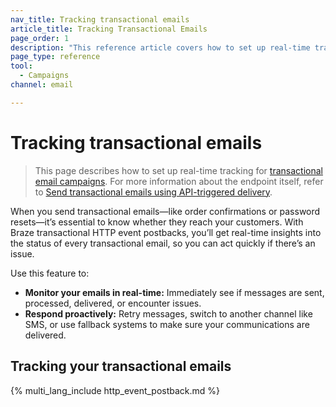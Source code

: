 ```yaml
---
nav_title: Tracking transactional emails
article_title: Tracking Transactional Emails
page_order: 1
description: "This reference article covers how to set up real-time tracking for transactional email campaigns."
page_type: reference
tool:
  - Campaigns
channel: email

---
```


# Tracking transactional emails

> This page describes how to set up real-time tracking for [transactional email campaigns]({{site.baseurl}}/user_guide/message_building_by_channel/email/transactional_message_api_campaign/). For more information about the endpoint itself, refer to [Send transactional emails using API-triggered delivery]({{site.baseurl}}/api/endpoints/messaging/send_messages/post_send_transactional_message/).

When you send transactional emails—like order confirmations or password resets—it’s essential to know whether they reach your customers. With Braze transactional HTTP event postbacks, you’ll get real-time insights into the status of every transactional email, so you can act quickly if there’s an issue.

Use this feature to:

- **Monitor your emails in real-time:** Immediately see if messages are sent, processed, delivered, or encounter issues.
- **Respond proactively:** Retry messages, switch to another channel like SMS, or use fallback systems to make sure your communications are delivered.

## Tracking your transactional emails

{% multi_lang_include http_event_postback.md %}


